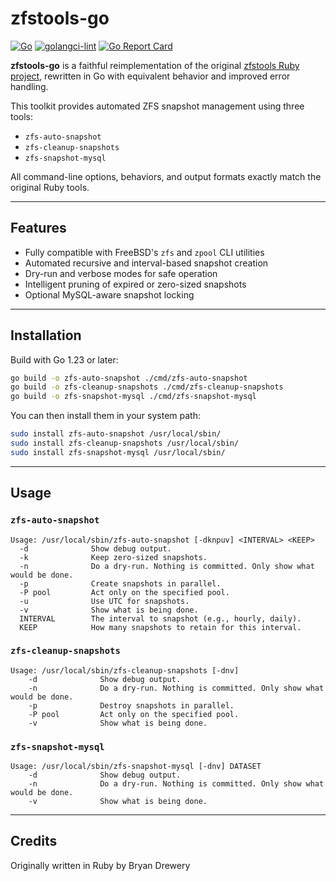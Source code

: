 # zfstools-go
[![Go](https://github.com/swills/zfstools-go/actions/workflows/build.yml/badge.svg)](https://github.com/swills/zfstools-go/actions/workflows/build.yml)
[![golangci-lint](https://github.com/swills/zfstools-go/actions/workflows/golangci-lint.yml/badge.svg)](https://github.com/swills/zfstools-go/actions/workflows/golangci-lint.yml)
[![Go Report Card](https://goreportcard.com/badge/github.com/swills/zfstools-go)](https://goreportcard.com/report/github.com/swills/zfstools-go)

**zfstools-go** is a faithful reimplementation of the original [zfstools Ruby project](https://github.com/bdrewery/zfstools), rewritten in Go with equivalent behavior and improved error handling.

This toolkit provides automated ZFS snapshot management using three tools:

- `zfs-auto-snapshot`
- `zfs-cleanup-snapshots`
- `zfs-snapshot-mysql`

All command-line options, behaviors, and output formats exactly match the original Ruby tools.

---

## Features

- Fully compatible with FreeBSD's `zfs` and `zpool` CLI utilities
- Automated recursive and interval-based snapshot creation
- Dry-run and verbose modes for safe operation
- Intelligent pruning of expired or zero-sized snapshots
- Optional MySQL-aware snapshot locking

---

## Installation

Build with Go 1.23 or later:

```sh
go build -o zfs-auto-snapshot ./cmd/zfs-auto-snapshot
go build -o zfs-cleanup-snapshots ./cmd/zfs-cleanup-snapshots
go build -o zfs-snapshot-mysql ./cmd/zfs-snapshot-mysql
```

You can then install them in your system path:

```sh
sudo install zfs-auto-snapshot /usr/local/sbin/
sudo install zfs-cleanup-snapshots /usr/local/sbin/
sudo install zfs-snapshot-mysql /usr/local/sbin/
```

---

## Usage

### `zfs-auto-snapshot`

```
Usage: /usr/local/sbin/zfs-auto-snapshot [-dknpuv] <INTERVAL> <KEEP>
  -d              Show debug output.
  -k              Keep zero-sized snapshots.
  -n              Do a dry-run. Nothing is committed. Only show what would be done.
  -p              Create snapshots in parallel.
  -P pool         Act only on the specified pool.
  -u              Use UTC for snapshots.
  -v              Show what is being done.
  INTERVAL        The interval to snapshot (e.g., hourly, daily).
  KEEP            How many snapshots to retain for this interval.
```

### `zfs-cleanup-snapshots`

```
Usage: /usr/local/sbin/zfs-cleanup-snapshots [-dnv]
    -d              Show debug output.
    -n              Do a dry-run. Nothing is committed. Only show what would be done.
    -p              Destroy snapshots in parallel.
    -P pool         Act only on the specified pool.
    -v              Show what is being done.
```

### `zfs-snapshot-mysql`

```
Usage: /usr/local/sbin/zfs-snapshot-mysql [-dnv] DATASET
    -d              Show debug output.
    -n              Do a dry-run. Nothing is committed. Only show what would be done.
    -v              Show what is being done.
```

---

## Credits

Originally written in Ruby by Bryan Drewery  
